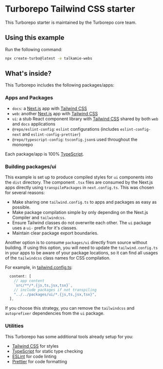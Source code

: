 # Turborepo Tailwind CSS starter

This Turborepo starter is maintained by the Turborepo core team.

## Using this example

Run the following command:

```sh
npx create-turbo@latest -e talkamie-webs
```

## What's inside?

This Turborepo includes the following packages/apps:

### Apps and Packages

- `docs`: a [Next.js](https://nextjs.org/) app with [Tailwind CSS](https://tailwindcss.com/)
- `web`: another [Next.js](https://nextjs.org/) app with [Tailwind CSS](https://tailwindcss.com/)
- `ui`: a stub React component library with [Tailwind CSS](https://tailwindcss.com/) shared by both `web` and `docs` applications
- `@repo/eslint-config`: `eslint` configurations (includes `eslint-config-next` and `eslint-config-prettier`)
- `@repo/typescript-config`: `tsconfig.json`s used throughout the monorepo

Each package/app is 100% [TypeScript](https://www.typescriptlang.org/).

### Building packages/ui

This example is set up to produce compiled styles for `ui` components into the `dist` directory. The component `.tsx` files are consumed by the Next.js apps directly using `transpilePackages` in `next.config.ts`. This was chosen for several reasons:

- Make sharing one `tailwind.config.ts` to apps and packages as easy as possible.
- Make package compilation simple by only depending on the Next.js Compiler and `tailwindcss`.
- Ensure Tailwind classes do not overwrite each other. The `ui` package uses a `ui-` prefix for it's classes.
- Maintain clear package export boundaries.

Another option is to consume `packages/ui` directly from source without building. If using this option, you will need to update the `tailwind.config.ts` in your apps to be aware of your package locations, so it can find all usages of the `tailwindcss` class names for CSS compilation.

For example, in [tailwind.config.ts](packages/tailwind-config/tailwind.config.ts):

```js
  content: [
    // app content
    `src/**/*.{js,ts,jsx,tsx}`,
    // include packages if not transpiling
    "../../packages/ui/*.{js,ts,jsx,tsx}",
  ],
```

If you choose this strategy, you can remove the `tailwindcss` and `autoprefixer` dependencies from the `ui` package.

### Utilities

This Turborepo has some additional tools already setup for you:

- [Tailwind CSS](https://tailwindcss.com/) for styles
- [TypeScript](https://www.typescriptlang.org/) for static type checking
- [ESLint](https://eslint.org/) for code linting
- [Prettier](https://prettier.io) for code formatting
